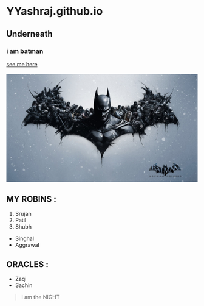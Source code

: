 # YYashraj.github.io
## Underneath
### i am batman
[see me here](https://www.youtube.com/watch?v=dQw4w9WgXcQ)
<br>
<br>
<img src = "247011.jpg">
## MY ROBINS :
1. Srujan
2. Patil
3. Shubh
* Singhal
* Aggrawal
## ORACLES :
* Zaqi
* Sachin

> I am the NIGHT
